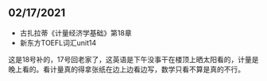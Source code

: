 ## 02/17/2021

* 古扎拉蒂《计量经济学基础》第18章
* 新东方TOEFL词汇unit14

这是18号补的，17号回老家了，这英语是下午没事干在楼顶上晒太阳看的，计量是晚上看的。看计量真的得拿张纸在边上边看边写，数学只看不算是真的不行。